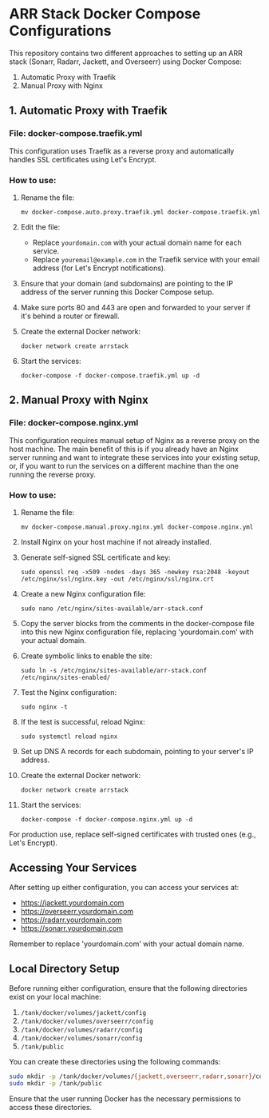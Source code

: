 # ARR Stack Docker Compose Configurations

This repository contains two different approaches to setting up an ARR stack (Sonarr, Radarr, Jackett, and Overseerr) using Docker Compose:

1. Automatic Proxy with Traefik
2. Manual Proxy with Nginx

## 1. Automatic Proxy with Traefik

### File: docker-compose.traefik.yml

This configuration uses Traefik as a reverse proxy and automatically handles SSL certificates using Let's Encrypt.

### How to use:

1. Rename the file:
   ```
   mv docker-compose.auto.proxy.traefik.yml docker-compose.traefik.yml
   ```

2. Edit the file:
   - Replace `yourdomain.com` with your actual domain name for each service.
   - Replace `youremail@example.com` in the Traefik service with your email address (for Let's Encrypt notifications).

3. Ensure that your domain (and subdomains) are pointing to the IP address of the server running this Docker Compose setup.

4. Make sure ports 80 and 443 are open and forwarded to your server if it's behind a router or firewall.

5. Create the external Docker network:
   ```
   docker network create arrstack
   ```

6. Start the services:
   ```
   docker-compose -f docker-compose.traefik.yml up -d
   ```

## 2. Manual Proxy with Nginx

### File: docker-compose.nginx.yml

This configuration requires manual setup of Nginx as a reverse proxy on the host machine. The main benefit of this is if
you already have an Nginx server running and want to integrate these services into your existing setup, or, if you want
to run the services on a different machine than the one running the reverse proxy.

### How to use:

1. Rename the file:
   ```
   mv docker-compose.manual.proxy.nginx.yml docker-compose.nginx.yml
   ```

2. Install Nginx on your host machine if not already installed.

3. Generate self-signed SSL certificate and key:
   ```
   sudo openssl req -x509 -nodes -days 365 -newkey rsa:2048 -keyout /etc/nginx/ssl/nginx.key -out /etc/nginx/ssl/nginx.crt
   ```

4. Create a new Nginx configuration file:
   ```
   sudo nano /etc/nginx/sites-available/arr-stack.conf
   ```

5. Copy the server blocks from the comments in the docker-compose file into this new Nginx configuration file, replacing 'yourdomain.com' with your actual domain.

6. Create symbolic links to enable the site:
   ```
   sudo ln -s /etc/nginx/sites-available/arr-stack.conf /etc/nginx/sites-enabled/
   ```

7. Test the Nginx configuration:
   ```
   sudo nginx -t
   ```

8. If the test is successful, reload Nginx:
   ```
   sudo systemctl reload nginx
   ```

9. Set up DNS A records for each subdomain, pointing to your server's IP address.

10. Create the external Docker network:
    ```
    docker network create arrstack
    ```

11. Start the services:
    ```
    docker-compose -f docker-compose.nginx.yml up -d
    ```

For production use, replace self-signed certificates with trusted ones (e.g., Let's Encrypt).

## Accessing Your Services

After setting up either configuration, you can access your services at:

- https://jackett.yourdomain.com
- https://overseerr.yourdomain.com
- https://radarr.yourdomain.com
- https://sonarr.yourdomain.com

Remember to replace 'yourdomain.com' with your actual domain name.

## Local Directory Setup

Before running either configuration, ensure that the following directories exist on your local machine:

1. `/tank/docker/volumes/jackett/config`
2. `/tank/docker/volumes/overseerr/config`
3. `/tank/docker/volumes/radarr/config`
4. `/tank/docker/volumes/sonarr/config`
5. `/tank/public`

You can create these directories using the following commands:

```bash
sudo mkdir -p /tank/docker/volumes/{jackett,overseerr,radarr,sonarr}/config
sudo mkdir -p /tank/public
```

Ensure that the user running Docker has the necessary permissions to access these directories.
